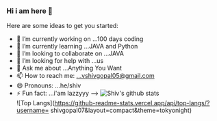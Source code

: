 ### Hi i am here  👋


Here are some ideas to get you started:

- 🔭 I’m currently working on ...100 days coding
- 🌱 I’m currently learning ...JAVA and Python
- 👯 I’m looking to collaborate on ...JAVA
- 🤔 I’m looking for help with ...us
- 💬 Ask me about ...Anything You Want
- 📫 How to reach me: ...vshivgopal05@gmail.com
- 😄 Pronouns: ...he/shiv
- ⚡ Fun fact: ...i'am lazzyyy
-->
![Shiv's github stats](https://github-readme-stats.vercel.app/api?username=shivgopal07&show_icons=true&theme=tokyonight)  
![Top Langs](https://github-readme-stats.vercel.app/api/top-langs/?username= shivgopal07&layout=compact&theme=tokyonight)  
